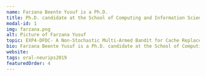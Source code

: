 ```yaml
---
name: Farzana Beente Yusuf is a Ph.D.
title: Ph.D. candidate at the School of Computing and Information Sciences, Florida International University
modal-id: 1
img: farzana.png      
alt: Picture of Farzana Yusuf
topic: EXP4-DFDC- A Non-Stochastic Multi-Armed Bandit for Cache Replacement
bio: Farzana Beente Yusuf is a Ph.D. candidate at the School of Computing and Information Sciences, Florida International University, under the supervision of Professor Giri Narasimhan. Her research interest lies in theoretical Machine learning, with a focus on designing efficient algorithms to optimize the performance of  Storage Systems. She holds a B.Sc degree in Computer Science and Engineering from the Bangladesh University of Engineering and Technology in 2013. In Bangladesh, she worked as a Software Engineer at a local company from 2013 to 2016 before joining FIU. She has published several journal papers and workshop papers at the intersection of Machine learning, Game theory applied to education and storage systems. 
website: 
tags: oral-neurips2019
featuredOrder: 4
---
```

